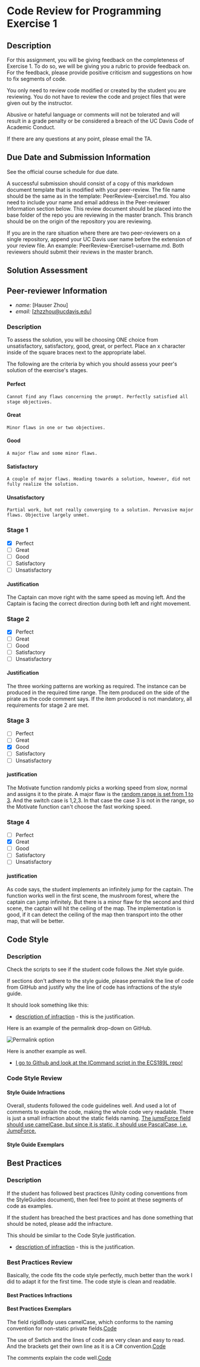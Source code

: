 # Code Review for Programming Exercise 1 #
## Description ##

For this assignment, you will be giving feedback on the completeness of Exercise 1.  To do so, we will be giving you a rubric to provide feedback on. For the feedback, please provide positive criticism and suggestions on how to fix segments of code.

You only need to review code modified or created by the student you are reviewing. You do not have to review the code and project files that were given out by the instructor.

Abusive or hateful language or comments will not be tolerated and will result in a grade penalty or be considered a breach of the UC Davis Code of Academic Conduct.

If there are any questions at any point, please email the TA.

## Due Date and Submission Information ##
See the official course schedule for due date.

A successful submission should consist of a copy of this markdown document template that is modified with your peer-review. The file name should be the same as in the template: PeerReview-Exercise1.md. You also need to include your name and email address in the Peer-reviewer Information section below. This review document should be placed into the base folder of the repo you are reviewing in the master branch. This branch should be on the origin of the repository you are reviewing.

If you are in the rare situation where there are two peer-reviewers on a single repository, append your UC Davis user name before the extension of your review file. An example: PeerReview-Exercise1-username.md. Both reviewers should submit their reviews in the master branch.  

## Solution Assessment ##

## Peer-reviewer Information

* *name:* [Hauser Zhou] 
* *email:* [zhzzhou@ucdavis.edu]

### Description ###

To assess the solution, you will be choosing ONE choice from unsatisfactory, satisfactory, good, great, or perfect. Place an x character inside of the square braces next to the appropriate label.

The following are the criteria by which you should assess your peer's solution of the exercise's stages.

#### Perfect #### 
    Cannot find any flaws concerning the prompt. Perfectly satisfied all stage objectives.

#### Great ####
    Minor flaws in one or two objectives. 

#### Good #####
    A major flaw and some minor flaws.

#### Satisfactory ####
    A couple of major flaws. Heading towards a solution, however, did not fully realize the solution.

#### Unsatisfactory ####
    Partial work, but not really converging to a solution. Pervasive major flaws. Objective largely unmet.


### Stage 1 ###

- [x] Perfect
- [ ] Great
- [ ] Good
- [ ] Satisfactory
- [ ] Unsatisfactory

#### Justification ##### 
The Captain can move right with the same speed as moving left. And the Captain is facing the correct direction during both left and right movement.

### Stage 2 ###

- [x] Perfect
- [ ] Great
- [ ] Good
- [ ] Satisfactory
- [ ] Unsatisfactory

#### Justification ##### 
The three working patterns are working as required. The instance can be produced in the required time range. The item produced on the side of the pirate as the code comment says. If the item produced is not mandatory, all requirements for stage 2 are met.

### Stage 3 ###

- [ ] Perfect
- [ ] Great
- [x] Good
- [ ] Satisfactory
- [ ] Unsatisfactory

#### justification ##### 
The Motivate function randomly picks a working speed from slow, normal and assigns it to the pirate. A major flaw is the [random range is set from 1 to 3](https://github.com/ensemble-ai/exercise-1-command-pattern-SerpentSnek/blob/286c3a462164cb8f87b52438ef9a135aa170ceb2/Captain/Assets/Scripts/PirateController.cs#L33). And the switch case is 1,2,3. In that case the case 3 is not in the range, so the Motivate function can't choose the fast working speed.

### Stage 4 ###

- [ ] Perfect
- [x] Great
- [ ] Good
- [ ] Satisfactory
- [ ] Unsatisfactory

#### justification ##### 
As code says, the student implements an infinitely jump for the captain. The function works well in the first scene, the mushroom forest, where the captain can jump infinitely. But there is a minor flaw for the second and third scene, the captain will hit the ceiling of the map. The implementation is good, if it can detect the ceiling of the map then transport into the other map, that will be better.

## Code Style ##

### Description ###
Check the scripts to see if the student code follows the .Net style guide.

If sections don't adhere to the style guide, please permalink the line of code from GitHub and justify why the line of code has infractions of the style guide.

It should look something like this:

* [description of infraction](https://github.com/dr-jam/ECS189L) - this is the justification.

Here is an example of the permalink drop-down on GitHub.

![Permalink option](../images/permalink_example.png)

Here is another example as well.

* [I go to Github and look at the ICommand script in the ECS189L repo!](https://github.com/dr-jam/ECS189L/blob/1618376092e85ffd63d3af9d9dcc1f2078df2170/Projects/CommandPatternExample/Assets/Scripts/ICommand.cs#L5)

### Code Style Review ###

#### Style Guide Infractions ####
Overall, students followed the code guidelines well. And used a lot of comments to explain the code, making the whole code very readable. There is just a small infraction about the static fields naming. 
[The jumpForce field should use camelCase, but since it is static, it should use PascalCase, i.e. JumpForce.](https://github.com/ensemble-ai/exercise-1-command-pattern-SerpentSnek/blob/286c3a462164cb8f87b52438ef9a135aa170ceb2/Captain/Assets/Scripts/MoveCharacterUp.cs#L17)
#### Style Guide Exemplars ####

## Best Practices ##

### Description ###

If the student has followed best practices (Unity coding conventions from the StyleGuides document), then feel free to point at these segments of code as examples. 

If the student has breached the best practices and has done something that should be noted, please add the infracture.

This should be similar to the Code Style justification.

* [description of infraction](https://github.com/dr-jam/ECS189L) - this is the justification.

### Best Practices Review ###
Basically, the code fits the code style perfectly, much better than the work I did to adapt it for the first time. The code style is clean and readable.
#### Best Practices Infractions ####

#### Best Practices Exemplars ####

The field rigidBody uses camelCase, which conforms to the naming convention for non-static private fields.[Code](
https://github.com/ensemble-ai/exercise-1-command-pattern-SerpentSnek/blob/286c3a462164cb8f87b52438ef9a135aa170ceb2/Captain/Assets/Scripts/MoveCharacterUp.cs#L23)

The use of Swtich and the lines of code are very clean and easy to read. And the brackets get their own line as it is a C# convention.[Code](
https://github.com/ensemble-ai/exercise-1-command-pattern-SerpentSnek/blob/286c3a462164cb8f87b52438ef9a135aa170ceb2/Captain/Assets/Scripts/PirateController.cs#L33C9-L44C10)

The comments explain the code well.[Code](
https://github.com/ensemble-ai/exercise-1-command-pattern-SerpentSnek/blob/286c3a462164cb8f87b52438ef9a135aa170ceb2/Captain/Assets/Scripts/FastWorkerPirateCommand.cs#L14C9-L23C58)
